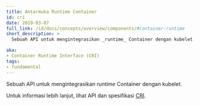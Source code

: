 ```yaml
---
title: Antarmuka Runtime Container
id: cri
date: 2019-03-07
full_link: /id/docs/concepts/overview/components/#container-runtime
short_description: >
  Sebuah API untuk mengintegrasikan _runtime_ Container dengan kubelet.

aka:
- Container Runtime Interface (CRI)
tags:
- fundamental
---
```

Sebuah API untuk mengintegrasikan _runtime_ Container dengan kubelet.

<!--more-->

Untuk informasi lebih lanjut, lihat API dan spesifikasi [CRI](https://github.com/kubernetes/community/blob/master/contributors/devel/sig-node/container-runtime-interface.md).
